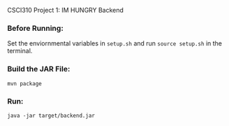 CSCI310 Project 1: IM HUNGRY Backend

### Before Running:

Set the enviornmental variables in `setup.sh` and run `source setup.sh` in the terminal.

### Build the JAR File:

```mvn package```

### Run:

```java -jar target/backend.jar```
